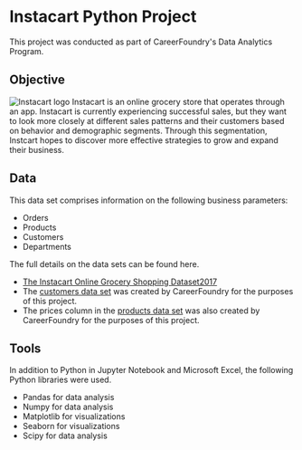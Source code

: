 # Instacart Python Project
This project was conducted as part of CareerFoundry's Data Analytics Program.

## Objective
![Instacart logo](https://github.com/KeelyTeh/CareerFoundryProgram/tree/Python_Instacart_Analysis/instacart_logo_and_wordmark.svg/)
Instacart is an online grocery store that operates through an app. Instacart is currently experiencing successful sales, but they want to look more closely at different sales patterns and their customers based on behavior and demographic segments. Through this segmentation, Instcart hopes to discover more effective strategies to grow and expand their business. 

## Data
This data set comprises information on the following business parameters:
* Orders
* Products
* Customers 
* Departments

The full details on the data sets can be found here.
* [The Instacart Online Grocery Shopping Dataset2017](https://www.instacart.com/datasets/grocery-shopping-2017)
* The [customers data set](https://github.com/KeelyTeh/Analytics_Bootcamp/tree/Python_Instacart_Analysis/Source%20Data) was created by CareerFoundry for the purposes of this project.
* The prices column in the [products data set](https://github.com/KeelyTeh/Analytics_Bootcamp/tree/Python_Instacart_Analysis/Source%20Data) was also created by CareerFoundry for the purposes of this project.

## Tools
In addition to Python in Jupyter Notebook and Microsoft Excel, the following Python libraries were used.
* Pandas for data analysis
* Numpy for data analysis
* Matplotlib for visualizations
* Seaborn for visualizations
* Scipy for data analysis
